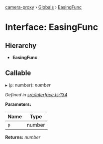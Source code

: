[camera-proxy](../README.md) › [Globals](../globals.md) › [EasingFunc](easingfunc.md)

# Interface: EasingFunc

## Hierarchy

* **EasingFunc**

## Callable

▸ (`p`: number): *number*

*Defined in [src/interface.ts:134](https://github.com/alibaba/camera-proxy/blob/ce8c685/src/interface.ts#L134)*

**Parameters:**

Name | Type |
------ | ------ |
`p` | number |

**Returns:** *number*
